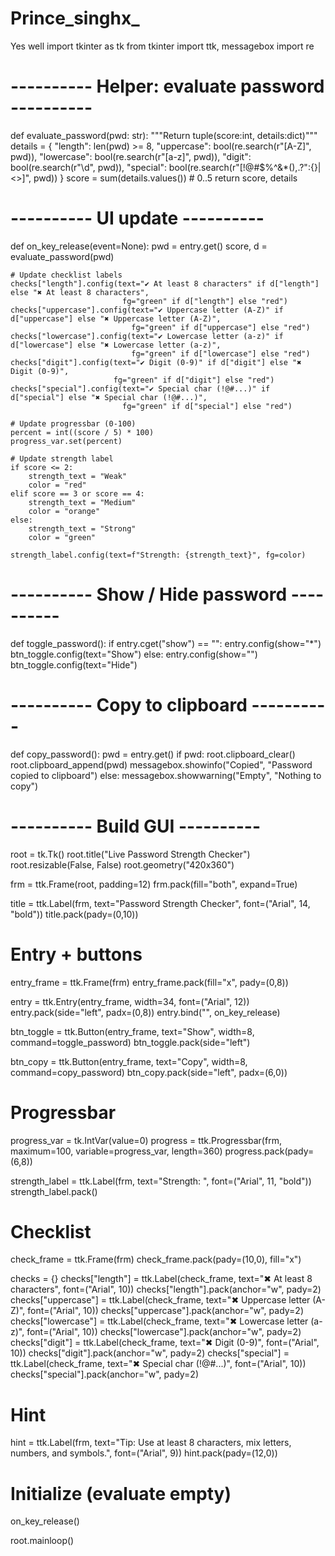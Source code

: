 # Prince_singhx_
Yes well
import tkinter as tk
from tkinter import ttk, messagebox
import re

# ---------- Helper: evaluate password ----------
def evaluate_password(pwd: str):
    """Return tuple(score:int, details:dict)"""
    details = {
        "length": len(pwd) >= 8,
        "uppercase": bool(re.search(r"[A-Z]", pwd)),
        "lowercase": bool(re.search(r"[a-z]", pwd)),
        "digit": bool(re.search(r"\d", pwd)),
        "special": bool(re.search(r"[!@#$%^&*(),.?\":{}|<>]", pwd))
    }
    score = sum(details.values())  # 0..5
    return score, details

# ---------- UI update ----------
def on_key_release(event=None):
    pwd = entry.get()
    score, d = evaluate_password(pwd)

    # Update checklist labels
    checks["length"].config(text="✔︎ At least 8 characters" if d["length"] else "✖︎ At least 8 characters",
                             fg="green" if d["length"] else "red")
    checks["uppercase"].config(text="✔︎ Uppercase letter (A-Z)" if d["uppercase"] else "✖︎ Uppercase letter (A-Z)",
                               fg="green" if d["uppercase"] else "red")
    checks["lowercase"].config(text="✔︎ Lowercase letter (a-z)" if d["lowercase"] else "✖︎ Lowercase letter (a-z)",
                               fg="green" if d["lowercase"] else "red")
    checks["digit"].config(text="✔︎ Digit (0-9)" if d["digit"] else "✖︎ Digit (0-9)",
                           fg="green" if d["digit"] else "red")
    checks["special"].config(text="✔︎ Special char (!@#...)" if d["special"] else "✖︎ Special char (!@#...)",
                             fg="green" if d["special"] else "red")

    # Update progressbar (0-100)
    percent = int((score / 5) * 100)
    progress_var.set(percent)

    # Update strength label
    if score <= 2:
        strength_text = "Weak"
        color = "red"
    elif score == 3 or score == 4:
        strength_text = "Medium"
        color = "orange"
    else:
        strength_text = "Strong"
        color = "green"

    strength_label.config(text=f"Strength: {strength_text}", fg=color)

# ---------- Show / Hide password ----------
def toggle_password():
    if entry.cget("show") == "":
        entry.config(show="*")
        btn_toggle.config(text="Show")
    else:
        entry.config(show="")
        btn_toggle.config(text="Hide")

# ---------- Copy to clipboard ----------
def copy_password():
    pwd = entry.get()
    if pwd:
        root.clipboard_clear()
        root.clipboard_append(pwd)
        messagebox.showinfo("Copied", "Password copied to clipboard")
    else:
        messagebox.showwarning("Empty", "Nothing to copy")

# ---------- Build GUI ----------
root = tk.Tk()
root.title("Live Password Strength Checker")
root.resizable(False, False)
root.geometry("420x360")

frm = ttk.Frame(root, padding=12)
frm.pack(fill="both", expand=True)

title = ttk.Label(frm, text="Password Strength Checker", font=("Arial", 14, "bold"))
title.pack(pady=(0,10))

# Entry + buttons
entry_frame = ttk.Frame(frm)
entry_frame.pack(fill="x", pady=(0,8))

entry = ttk.Entry(entry_frame, width=34, font=("Arial", 12))
entry.pack(side="left", padx=(0,8))
entry.bind("<KeyRelease>", on_key_release)

btn_toggle = ttk.Button(entry_frame, text="Show", width=8, command=toggle_password)
btn_toggle.pack(side="left")

btn_copy = ttk.Button(entry_frame, text="Copy", width=8, command=copy_password)
btn_copy.pack(side="left", padx=(6,0))

# Progressbar
progress_var = tk.IntVar(value=0)
progress = ttk.Progressbar(frm, maximum=100, variable=progress_var, length=360)
progress.pack(pady=(6,8))

strength_label = ttk.Label(frm, text="Strength: ", font=("Arial", 11, "bold"))
strength_label.pack()

# Checklist
check_frame = ttk.Frame(frm)
check_frame.pack(pady=(10,0), fill="x")

checks = {}
checks["length"] = ttk.Label(check_frame, text="✖︎ At least 8 characters", font=("Arial", 10))
checks["length"].pack(anchor="w", pady=2)
checks["uppercase"] = ttk.Label(check_frame, text="✖︎ Uppercase letter (A-Z)", font=("Arial", 10))
checks["uppercase"].pack(anchor="w", pady=2)
checks["lowercase"] = ttk.Label(check_frame, text="✖︎ Lowercase letter (a-z)", font=("Arial", 10))
checks["lowercase"].pack(anchor="w", pady=2)
checks["digit"] = ttk.Label(check_frame, text="✖︎ Digit (0-9)", font=("Arial", 10))
checks["digit"].pack(anchor="w", pady=2)
checks["special"] = ttk.Label(check_frame, text="✖︎ Special char (!@#...)", font=("Arial", 10))
checks["special"].pack(anchor="w", pady=2)

# Hint
hint = ttk.Label(frm, text="Tip: Use at least 8 characters, mix letters, numbers, and symbols.", font=("Arial", 9))
hint.pack(pady=(12,0))

# Initialize (evaluate empty)
on_key_release()

root.mainloop()